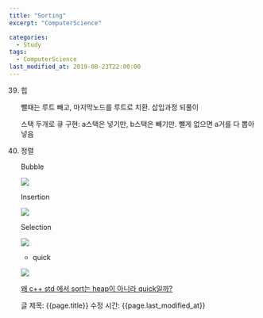 ```yaml
---
title: "Sorting"
excerpt: "ComputerScience"

categories:
  - Study
tags:
  - ComputerScience
last_modified_at: 2019-08-23T22:00:00
---
```


39. 힙

    [](https://www.notion.so/6ee1b8ed43fa4cac8205d0ea9f128da2#a129558f904f40928e60a634be7df5d6)

    뺄때는 루트 빼고, 마지막노드를 루트로 치환. 삽입과정 되풀이

    스택 두개로 큐 구현: a스택은 넣기만, b스택은 빼기만. 뺄게 없으면 a거를 다 뽑아 넣음

40. 정렬

    Bubble

    ![](https://upload.wikimedia.org/wikipedia/commons/c/c8/Bubble-sort-example-300px.gif)

    Insertion

    ![](https://miro.medium.com/max/1102/1*krA0OFxEDgi8hVHJffCi4w.gif)

    Selection

    ![](https://gifimage.net/wp-content/uploads/2018/05/selection-sort-gif-12.gif)

    - quick

    ![](https://dojo.stuycs.org/resources/_images/quicksort.gif)

    [왜 c++ std 에서 sort는 heap이 아니라 quick일까?](https://stackoverflow.com/questions/46513598/heap-sort-is-not-used-in-c-library)

    [](https://www.notion.so/6ee1b8ed43fa4cac8205d0ea9f128da2#227ed567e1fa4a2ea619cceaf143f50c)
글 제목: {{page.title}}
수정 시간: {{page.last_modified_at}}
